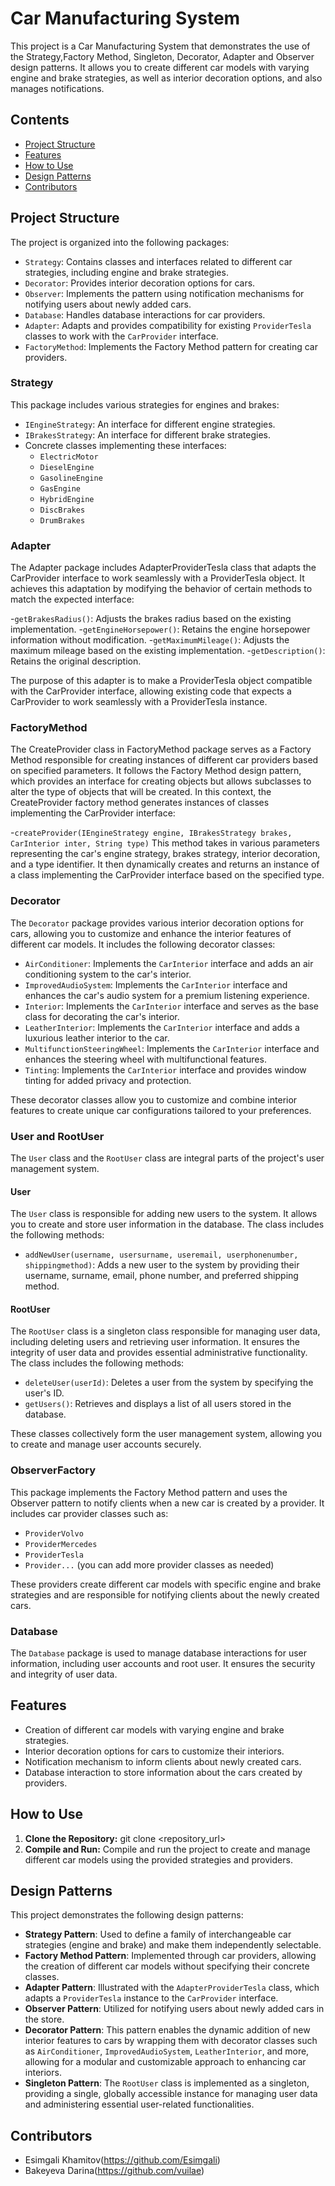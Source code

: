 # Car Manufacturing System

This project is a Car Manufacturing System that demonstrates the use of the Strategy,Factory Method, Singleton, Decorator, Adapter and Observer design patterns. It allows you to create different car models with varying engine and brake strategies, as well as interior decoration options, and also manages notifications.

## Contents

- [Project Structure](#project-structure)
- [Features](#features)
- [How to Use](#how-to-use)
- [Design Patterns](#design-patterns)
- [Contributors](#contributors)

## Project Structure

The project is organized into the following packages:

- `Strategy`: Contains classes and interfaces related to different car strategies, including engine and brake strategies.
- `Decorator`: Provides interior decoration options for cars.
- `Observer`: Implements the pattern using notification mechanisms for notifying users about newly added cars.
- `Database`: Handles database interactions for car providers.
- `Adapter`: Adapts and provides compatibility for existing `ProviderTesla` classes to work with the `CarProvider` interface.
- `FactoryMethod`: Implements the Factory Method pattern for creating car providers.

### Strategy

This package includes various strategies for engines and brakes:

- `IEngineStrategy`: An interface for different engine strategies.
- `IBrakesStrategy`: An interface for different brake strategies.
- Concrete classes implementing these interfaces:
  - `ElectricMotor`
  - `DieselEngine`
  - `GasolineEngine`
  - `GasEngine`
  - `HybridEngine`
  - `DiscBrakes`
  - `DrumBrakes`

### Adapter

The Adapter package includes AdapterProviderTesla class that adapts the CarProvider interface to work seamlessly with a ProviderTesla object. It achieves this adaptation by modifying the behavior of certain methods to match the expected interface:

-`getBrakesRadius()`: Adjusts the brakes radius based on the existing implementation.
-`getEngineHorsepower()`: Retains the engine horsepower information without modification.
-`getMaximumMileage()`: Adjusts the maximum mileage based on the existing implementation.
-`getDescription()`: Retains the original description.

The purpose of this adapter is to make a ProviderTesla object compatible with the CarProvider interface, allowing existing code that expects a CarProvider to work seamlessly with a ProviderTesla instance.

### FactoryMethod

The CreateProvider class in FactoryMethod package serves as a Factory Method responsible for creating instances of different car providers based on specified parameters. It follows the Factory Method design pattern, which provides an interface for creating objects but allows subclasses to alter the type of objects that will be created. In this context, the CreateProvider factory method generates instances of classes implementing the CarProvider interface:

-`createProvider(IEngineStrategy engine, IBrakesStrategy brakes, CarInterior inter, String type)`
This method takes in various parameters representing the car's engine strategy, brakes strategy, interior decoration, and a type identifier. It then dynamically creates and returns an instance of a class implementing the CarProvider interface based on the specified type.

### Decorator

The `Decorator` package provides various interior decoration options for cars, allowing you to customize and enhance the interior features of different car models. It includes the following decorator classes:

- `AirConditioner`: Implements the `CarInterior` interface and adds an air conditioning system to the car's interior.
- `ImprovedAudioSystem`: Implements the `CarInterior` interface and enhances the car's audio system for a premium listening experience.
- `Interior`: Implements the `CarInterior` interface and serves as the base class for decorating the car's interior.
- `LeatherInterior`: Implements the `CarInterior` interface and adds a luxurious leather interior to the car.
- `MultifunctionSteeringWheel`: Implements the `CarInterior` interface and enhances the steering wheel with multifunctional features.
- `Tinting`: Implements the `CarInterior` interface and provides window tinting for added privacy and protection.

These decorator classes allow you to customize and combine interior features to create unique car configurations tailored to your preferences.

### User and RootUser

The `User` class and the `RootUser` class are integral parts of the project's user management system.

#### User

The `User` class is responsible for adding new users to the system. It allows you to create and store user information in the database. The class includes the following methods:

- `addNewUser(username, usersurname, useremail, userphonenumber, shippingmethod)`: Adds a new user to the system by providing their username, surname, email, phone number, and preferred shipping method.

#### RootUser

The `RootUser` class is a singleton class responsible for managing user data, including deleting users and retrieving user information. It ensures the integrity of user data and provides essential administrative functionality. The class includes the following methods:

- `deleteUser(userId)`: Deletes a user from the system by specifying the user's ID.
- `getUsers()`: Retrieves and displays a list of all users stored in the database.

These classes collectively form the user management system, allowing you to create and manage user accounts securely.

### ObserverFactory

This package implements the Factory Method pattern and uses the Observer pattern to notify clients when a new car is created by a provider. It includes car provider classes such as:

- `ProviderVolvo`
- `ProviderMercedes`
- `ProviderTesla`
- `Provider...` (you can add more provider classes as needed)

These providers create different car models with specific engine and brake strategies and are responsible for notifying clients about the newly created cars.

### Database

The `Database` package is used to manage database interactions for user information, including user accounts and root user. It ensures the security and integrity of user data.

## Features

- Creation of different car models with varying engine and brake strategies.
- Interior decoration options for cars to customize their interiors.
- Notification mechanism to inform clients about newly created cars.
- Database interaction to store information about the cars created by providers.

## How to Use

1. **Clone the Repository:**
 git clone <repository_url>
2. **Compile and Run:**
Compile and run the project to create and manage different car models using the provided strategies and providers.

## Design Patterns

This project demonstrates the following design patterns:

- **Strategy Pattern**: Used to define a family of interchangeable car strategies (engine and brake) and make them independently selectable.
- **Factory Method Pattern**: Implemented through car providers, allowing the creation of different car models without specifying their concrete classes.
- **Adapter Pattern**: Illustrated with the `AdapterProviderTesla` class, which adapts a `ProviderTesla` instance to the `CarProvider` interface.
- **Observer Pattern**: Utilized for notifying users about newly added cars in the store.
- **Decorator Pattern**: This pattern enables the dynamic addition of new interior features to cars by wrapping them with decorator classes such as `AirConditioner`, `ImprovedAudioSystem`, `LeatherInterior`, and more, allowing for a modular and customizable approach to enhancing car interiors.
- **Singleton Pattern**: The `RootUser` class is implemented as a singleton, providing a single, globally accessible instance for managing user data and administering essential user-related functionalities.
  
## Contributors

- Esimgali Khamitov(https://github.com/Esimgali)
- Bakeyeva Darina(https://github.com/vuilae)
